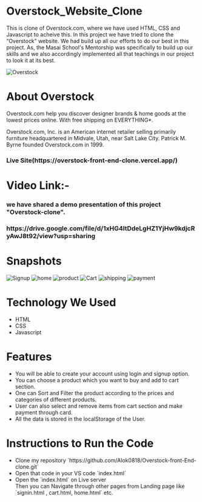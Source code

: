 # Overstock_Website_Clone

<p>
      This is clone of Overstock.com, where we have used HTML, CSS and
      Javascript to acheive this. In this project we have tried to clone the
      “Overstock” website. We had build up all our efforts to do our best in
      this project. As, the Masai School's Mentorship was specifically to build
      up our skills and we also accordingly implemented all that teachings in
      our project to look it at its best.
    </p>
 
 <img
      src="https://user-images.githubusercontent.com/94324872/159493368-b373246f-9194-4524-8995-999f29998741.png"
      alt="Overstock"
    />
    <br />
    <h1>About Overstock</h1>
    <p>Overstock.com help you discover designer brands & home goods at the lowest prices online. With free shipping on EVERYTHING*.</p>
    <p>
      Overstock.com, Inc. is an American internet retailer selling primarily
      furniture headquartered in Midvale, Utah, near Salt Lake City. Patrick M.
      Byrne founded Overstock.com in 1999.
    </p>
   <h3>Live Site(https://overstock-front-end-clone.vercel.app/)</h3>
    <h1>Video Link:-</h1>
    <h3>we have shared a demo presentation of this project "Overstock-clone".</h3>
    <h3>https://drive.google.com/file/d/1xHG4ltDdeLgHZ1YjHw9kdjcRyAwJ8t92/view?usp=sharing</h3>
  <h1>Snapshots</h1>
    <img
      src="https://user-images.githubusercontent.com/94324872/159502048-a7ba4918-96f6-4f91-bbe7-5ef3bf950669.png"
      alt="Signup"
    />
    <img
      src="https://user-images.githubusercontent.com/94324872/159501985-a7cc482e-0342-4f23-b234-bf84dcefaac3.png"
      alt="home"
    />
    <img
      src="https://user-images.githubusercontent.com/94324872/159502143-fac74285-7e3a-4033-90a7-83f528991e57.png"
      alt="product"
    />
    <img
      src="https://user-images.githubusercontent.com/94324872/159502238-7d69c4a8-91c2-4b98-a9e9-25a2d571f309.png"
      alt="Cart"
    />
    <img
      src="https://user-images.githubusercontent.com/94324872/159502184-e231b51d-9911-4f4a-96d6-7e3c558b7ab1.png"
      alt="shipping"
    />
    <img
      src="https://user-images.githubusercontent.com/94324872/159502110-5544daa9-a1a2-447d-a2d2-5fc49a9ab898.png"
      alt="payment"
    />
   
   <h1>Technology We Used</h1>
    <ul>
      <li>HTML</li>
      <li>CSS</li>
      <li>Javascript</li>
    </ul>
    <h1>Features</h1>
    <ul>
      <li>You will be able to create your account using login and signup option.</li>
      <li>You can choose a product which you want to buy and add to cart section.</li>
      <li>One can Sort and Filter the product according to the prices and categories
        of different products.</li>
      <li>User can also select and remove items from cart section and make payment
        through card.</li>
      <li>All the data is stored in the localStorage of the User.</li>
    </ul>
    
   <h1>Instructions to Run the Code</h1>
   <ul>
      <li>Clone my repository `https://github.com/Alok0818/Overstock-front-End-clone.git`</li> 
      <li>Open that code in your VS code `index.html`</li>
      <li>Open the `index.html` on Live server</li>
      Then you can Navigate through other pages from Landing page like `signin.html , cart.html, home.html` etc.</li>
    </ul>
    
    
    
    

    


    
